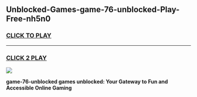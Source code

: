 
## Unblocked-Games-game-76-unblocked-Play-Free-nh5n0
<h3>
<a href="https://premium76.site?title=game-76-unblocked&ref=22A">CLICK TO PLAY</a></h3>
<hr>

<h3>
<a href="https://premium76.site?title=game-76-unblocked&ref=22A">CLICK 2 PLAY</a>
  
</h3>

<a href="https://premium76.site?title=game-76-unblocked&ref=22A"><img src="https://clearcache.store/games.png"></a>


**game-76-unblocked games unblocked: Your Gateway to Fun and Accessible Online Gaming**
